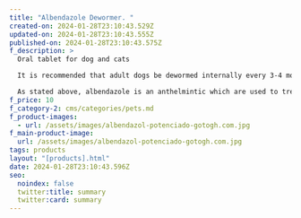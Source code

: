 ```yaml
---
title: "Albendazole Dewormer. "
created-on: 2024-01-28T23:10:43.529Z
updated-on: 2024-01-28T23:10:43.555Z
published-on: 2024-01-28T23:10:43.575Z
f_description: >
  Oral tablet for dog and cats

  It is recommended that adult dogs be dewormed internally every 3-4 months and always before any vaccinations are administered. During the first months of life, internal deworming must be more frequent. It is advisable to start at two weeks of age and repeat it every 15 days until the vaccination schedule is complete. Afterwards, puppies can be dewormed every 3-4 months like adults.

  As stated above, albendazole is an anthelmintic which are used to treat parasitic worms in dogs. Examples of types of parasitic worms include nematodes, cestodes (tapeworms), trematodes and giardia. Since these are types of internal parasites in dogs, albendazole is used for internal deworming. 
f_price: 10
f_category-2: cms/categories/pets.md
f_product-images:
  - url: /assets/images/albendazol-potenciado-gotogh.com.jpg
f_main-product-image:
  url: /assets/images/albendazol-potenciado-gotogh.com.jpg
tags: products
layout: "[products].html"
date: 2024-01-28T23:10:43.596Z
seo:
  noindex: false
  twitter:title: summary
  twitter:card: summary
---
```

